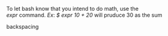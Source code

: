 To let bash know that you intend to do math, use the  
 _expr_ 
command.
_Ex_: 
 _$ expr 10  + 20_ 
 will pruduce 30 as the sum

 backspacing 